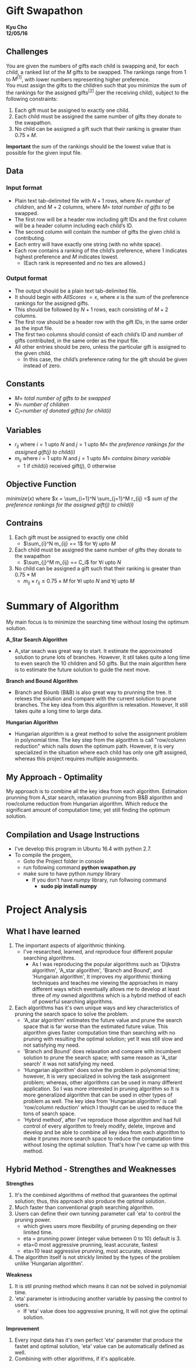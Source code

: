 
# Gift Swapathon
**Kyu Cho**  
**12/05/16**  

## Challenges
You are given the numbers of gifts each child is swapping and, for each child, a ranked list of the $M$ gifts to be
swapped. The rankings range from $1$ to $M^{[1]}$, with lower numbers representing higher preference.  
You must assign the gifts to the children such that you minimize the sum of the rankings for the assigned gifts$^{[2]}$
(per the receiving child), subject to the following constraints:
1. Each gift must be assigned to exactly one child.
2. Each child must be assigned the same number of gifts they donate to the swapathon.
3. No child can be assigned a gift such that their ranking is greater than $0.75 \times M$.

**Important** the sum of the rankings should be the lowest value that is possible for the given input file.  

## Data


### Input format  
- Plain text tab-delimited file with $N + 1$ rows, where $N =$ *number of children*, and $M + 2$ columns, where $M =$ *total number of gifts* to be swapped.  
- The first row will be a header row including gift IDs and the first column will be a header column including each child’s ID.  
- The second column will contain the number of gifts the given child is contributing.  
- Each entry will have exactly one string (with no white space).  
- Each row contains a ranking of the child’s preference, where $1$ indicates highest preference and $M$ indicates lowest.  
    + (Each rank is represented and no ties are allowed.) 
    
### Output format
- The output should be a plain text tab-delimited file.  
- It should begin with *AllScores* $=x$, where $x$ is the sum of the preference rankings for the assigned gifts.  
- This should be followed by $N + 1$ rows, each consisting of $M + 2$ columns.  
- The first row should be a header row with the gift IDs, in the same order as the input file.  
- The first two columns should consist of each child’s ID and number of gifts contributed, in the same order as the input file.  
- All other entries should be zero, unless the particular gift is assigned to the given child.  
    + In this case, the child’s preference rating for the gift should be given instead of zero. 

## Constants
- $M =$ *total number of gifts to be swapped*
- $N =$ *number of children*
- $C_{i} =$*number of donated gift(s) for child($i$)*

## Variables
- $r_{ij}$ where $i=1$ upto $N$ and $j=1$ upto $M =$ *the preference rankings for the assigned gift($j$) to child($i$)*
- $m_{ij}$  where $i=1$ upto $N$ and $j=1$ upto $M =$ *contains binary variable*
    + $1$ if child($i$) received gift($j$), $0$ otherwise  

## Objective Function

$minimize(x)$ where $x = \sum_{i=1}^N \sum_{j=1}^M r_{ij} =$  *sum of the preference rankings for the assigned gift($j$) to child($i$)*


## Contrains  
1. Each gift must be assigned to exactly one child
    - $\sum_{i}^N m_{ij} == 1$ for $\forall j$ upto $M$
2. Each child must be assigned the same number of gifts they donate to the swapathon
    - $\sum_{j}^M m_{ij} == C_i$ for $\forall i$ upto $N$
3. No child can be assigned a gift such that their ranking is greater than 0.75 * M
    - $m_{ij} \times r_{ij} \leq 0.75 \times M$ for $\forall i$ upto $N$ and $\forall j$ upto $M$

# Summary of Algorithm
My main focus is to minimize the searching time without losing the optimum solution.

**A_Star Search Algorithm**  
- A_star seach was great way to start.  It estimate the approximated solution to prune lots of branches. However, It stil takes quite a long time to even search the 10 children and 50 gifts.  But the main algorithm here is to estimate the future solution to guide the next move.  

**Branch and Bound Algorithm**
- Branch and Bounb (B&B) is also great way to prunning the tree.  It relexes the solution and compare with the current solution to prune branches.  The key idea from this algorithm is relexation.  However, It still takes quite a long time to large data. 

**Hungarian Algorithm**  
- Hungarian algorithm is a great method to solve the assignment problem in polynomial time. The key step from the algorithm is call "row/column reduction" which nails down the optimum path.  However, it is very specialized in the situation where each child has only one gift assigned, whereas this project requires multiple assignments.  

## My Approach - Optimality

My approach is to combine all the key idea from each algorithm.  Estimation prunning from A_star search, relaxation prunning from B&B algorithm and row/colume reduction from Hungarian algorithm.  Which reduce the significant amount of computation time; yet still finding the optimum solution.  

## Compilation and Usage Instructions

- I've develop this program in Ubuntu 16.4 with python 2.7.  
- To compile the progem,
    + Goto the Project folder in console
    + run following command **python swapathon.py**
    + make sure to have python *numpy* library
        + If you don't have *numpy* library, run follwoing command
            + **sudo pip install numpy**

# Project Analysis

## What I have learned 
 
1. The important aspects of algorithmic thinking. 
    + I've researched, learned, and reproduce four different popular searching algorithms. 
        + As I was reproducing the popular algorithms such as 'Dijkstra algorithm', 'A_star algorithm', 'Branch and Bound', and 'Hungarian algorithm', It improves my algorithmic thinking techniques and teaches me viewing the approaches in many different ways which eventually allows me to develop at least three of my owned algorithms which is a hybrid method of each of powerful searching algorithms. 
2. Each algorithms has it's own unique ways and key characteristics of pruning the search space to solve the problem. 
    + 'A_star algorithm' estimates the future value and prune the search space that is far worse than the estimated future value. This algorithm gives faster computation time than searching with no pruning with resulting the optimal solution; yet It was still slow and not satisfying my need. 
    + 'Branch and Bound' does relaxation and compare with incumbent solution to prune the search space; with same reason as 'A_star search' it was not satisfying my need. 
    + 'Hungarian algorithm' does solve the problem in polynomial time; however, It is very specialized in solving the task assignment problem; whereas, other algorithms can be used in many different application.  So I was more interested in pruning algorithm so It is more generalized algorithm that can be used in other types of problem as well. The key idea from 'Hungarian algorithm' is call 'row/column reduction' which I thought can be used to reduce the tons of search space. 
    + 'Hybrid method', after I've reproduce those algorithm and had full control of every algorithm to freely modify, delete, improve and develop and be able to combine all key idea from each algorithm to make it prunes more search space to reduce the computation time without losing the optimal solution.  That's how I've came up with this method.   

## Hybrid Method - Strengthes and Weaknesses

**Strengthes**
1. It's the combined algorithms of method that guarantees the optimal solution; thus, this approach also produce the optimal solution.
2. Much faster than conventional graph searching algorithm.  
3. Users can define their own tunning parameter call 'eta' to control the pruning power.  
    + which gives users more flexibility of pruning depending on their limited time.  
    + eta = prunning power (integer value between 0 to 10) default is 3.
    + eta=0 most aggressive prunning, least accurate, fastest
    + eta=10 least aggressive prunning, most accurate, slowest
4. The algorithm itself is not strickly limited by the types of the problem unlike 'Hungarian algorithm'.  

**Weakness**
1. It is stil pruning method which means it can not be solved in polynomial time.  
2. 'eta' parameter is introducing another variable by passing the control to users.  
    + If 'eta' value does too aggressive pruning, It will not give the optimal solution.  

**Improvement**
1. Every input data has it's own perfect 'eta' parameter that produce the fastet and optimal solution, 'eta' value can be automatically defined as well.
2. Combining with other algorithms, if it's applicable.  
